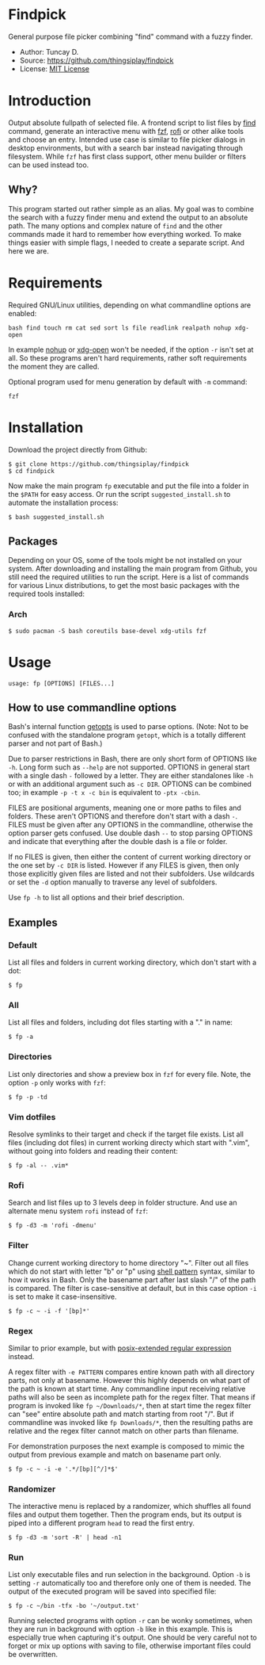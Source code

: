 # Findpick

General purpose file picker combining "find" command with a fuzzy finder.

- Author: Tuncay D.
- Source: https://github.com/thingsiplay/findpick
- License: [MIT License](LICENSE)

# Introduction

Output absolute fullpath of selected file. A frontend script to list files by
[find](https://www.man7.org/linux/man-pages/man1/find.1.html) command, generate
an interactive menu with [fzf](https://github.com/junegunn/fzf),
[rofi](https://github.com/davatorium/rofi) or other alike tools and choose an
entry. Intended use case is similar to file picker dialogs in desktop
environments, but with a search bar instead navigating through filesystem.
While `fzf` has first class support, other menu builder or filters can be used
instead too. 

## Why?

This program started out rather simple as an alias. My goal was to combine the
search with a fuzzy finder menu and extend the output to an absolute path. The
many options and complex nature of `find` and the other commands made it hard
to remember how everything worked. To make things easier with simple flags, I
needed to create a separate script. And here we are.

# Requirements

Required GNU/Linux utilities, depending on what commandline options are enabled:

```
bash find touch rm cat sed sort ls file readlink realpath nohup xdg-open
```

In example [nohup](https://www.man7.org/linux/man-pages/man1/nohup.1.html) or
[xdg-open](https://linux.die.net/man/1/xdg-open) won't be needed, if the option
`-r` isn't set at all. So these programs aren't hard requirements, rather soft
requirements the moment they are called.

Optional program used for menu generation by default with `-m` command:

```
fzf
```

# Installation

Download the project directly from Github:

```
$ git clone https://github.com/thingsiplay/findpick
$ cd findpick
```
    
Now make the main program `fp` executable and put the file into a folder in the
`$PATH` for easy access. Or run the script `suggested_install.sh` to automate
the installation process:

```
$ bash suggested_install.sh
```

## Packages

Depending on your OS, some of the tools might be not installed on your system.
After downloading and installing the main program from Github, you still need
the required utilities to run the script. Here is a list of commands for
various Linux distributions, to get the most basic packages with the required
tools installed:

### Arch

```
$ sudo pacman -S bash coreutils base-devel xdg-utils fzf
```

# Usage
  
```
usage: fp [OPTIONS] [FILES...]
```

## How to use commandline options

Bash's internal function
[getopts](https://www.gnu.org/savannah-checkouts/gnu/bash/manual/html_node/Bourne-Shell-Builtins.html#index-getopts)
is used to parse options. (Note: Not to be confused with the standalone program
`getopt`, which is a totally different parser and not part of Bash.)

Due to parser restrictions in Bash, there are only short form of OPTIONS like
`-h`. Long form such as `--help` are not supported. OPTIONS in general start
with a single dash `-` followed by a letter. They are either standalones like
`-h` or with an additional argument such as `-c DIR`. OPTIONS can be combined
too; in example `-p -t x -c bin` is equivalent to `-ptx -cbin`.

FILES are positional arguments, meaning one or more paths to files and folders.
These aren't OPTIONS and therefore don't start with a dash `-`. FILES must be
given after any OPTIONS in the commandline, otherwise the option parser gets
confused. Use double dash `--` to stop parsing OPTIONS and indicate that
everything after the double dash is a file or folder.

If no FILES is given, then either the content of current working directory or
the one set by `-c DIR` is listed. However if any FILES is given, then only
those explicitly given files are listed and not their subfolders. Use wildcards
or set the `-d` option manually to traverse any level of subfolders.

Use `fp -h` to list all options and their brief description.

## Examples

### Default

List all files and folders in current working directory, which don't start with
a dot:

```
$ fp
```

### All

List all files and folders, including dot files starting with a "." in name:

```
$ fp -a
```

### Directories

List only directories and show a preview box in `fzf` for every file. Note, the
option `-p` only works with `fzf`:

```
$ fp -p -td
```

### Vim dotfiles

Resolve symlinks to their target and check if the target file exists. List all
files (including dot files) in current working directy which start with ".vim",
without going into folders and reading their content:

```
$ fp -al -- .vim*
```
    
### Rofi
    
Search and list files up to 3 levels deep in folder structure. And use an
alternate menu system `rofi` instead of `fzf`:

```
$ fp -d3 -m 'rofi -dmenu' 
```

### Filter

Change current working directory to home directory "~". Filter out all files
which do not start with letter "b" or "p" using [shell
pattern](https://www.gnu.org/software/findutils/manual/html_node/find_html/Shell-Pattern-Matching.html)
syntax, similar to how it works in Bash. Only the basename part after last
slash "/" of the path is compared. The filter is case-sensitive at default, but
in this case option `-i` is set to make it case-insensitive.

```
$ fp -c ~ -i -f '[bp]*'
```

### Regex

Similar to prior example, but with [posix-extended regular
expression](https://www.gnu.org/software/findutils/manual/html_node/find_html/posix_002dextended-regular-expression-syntax.html)
instead.

A regex filter with `-e PATTERN` compares entire known path with all directory
parts, not only at basename. However this highly depends on what part of the
path is known at start time. Any commandline input receiving relative paths
will also be seen as incomplete path for the regex filter. That means if
program is invoked like `fp ~/Downloads/*`, then at start time the regex filter
can "see" entire absolute path and match starting from root "/". But if
commandline was invoked like `fp Downloads/*`, then the resulting paths are
relative and the regex filter cannot match on other parts than filename.

For demonstration purposes the next example is composed to mimic the output
from previous example and match on basename part only.

```
$ fp -c ~ -i -e '.*/[bp][^/]*$'
```

### Randomizer

The interactive menu is replaced by a randomizer, which shuffles all found
files and output them together. Then the program ends, but its output is piped
into a different program `head` to read the first entry.

```
$ fp -d3 -m 'sort -R' | head -n1
```

### Run

List only executable files and run selection in the background. Option `-b` is
setting `-r` automatically too and therefore only one of them is needed. The
output of the executed program will be saved into specified file:

```
$ fp -c ~/bin -tfx -bo '~/output.txt'
```

Running selected programs with option `-r` can be wonky sometimes, when they
are run in background with option `-b` like in this example. This is especially
true when capturing it's output. One should be very careful not to forget or
mix up options with saving to file, otherwise important files could be
overwritten.
